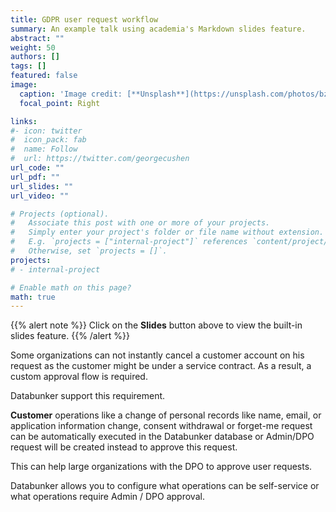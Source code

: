 ```yaml
---
title: GDPR user request workflow
summary: An example talk using academia's Markdown slides feature.
abstract: ""
weight: 50
authors: []
tags: []
featured: false
image:
  caption: 'Image credit: [**Unsplash**](https://unsplash.com/photos/bzdhc5b3Bxs)'
  focal_point: Right

links:
#- icon: twitter
#  icon_pack: fab
#  name: Follow
#  url: https://twitter.com/georgecushen
url_code: ""
url_pdf: ""
url_slides: ""
url_video: ""

# Projects (optional).
#   Associate this post with one or more of your projects.
#   Simply enter your project's folder or file name without extension.
#   E.g. `projects = ["internal-project"]` references `content/project/deep-learning/index.md`.
#   Otherwise, set `projects = []`.
projects:
# - internal-project

# Enable math on this page?
math: true
---
```


{{% alert note %}}
Click on the **Slides** button above to view the built-in slides feature.
{{% /alert %}}

Some organizations can not instantly cancel a customer account on his request as the customer might be under a service contract. As a result, a custom approval flow is required.

Databunker support this requirement.

**Customer** operations like a change of personal records like name, email, or application information change, consent withdrawal or forget-me request can be automatically executed in the Databunker database or Admin/DPO request will be created instead to approve this request.

This can help large organizations with the DPO to approve user requests.

Databunker allows you to configure what operations can be self-service or what operations require Admin / DPO approval.
